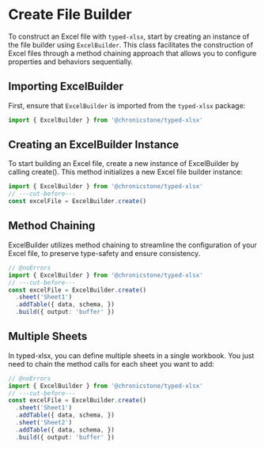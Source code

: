 # Create File Builder

To construct an Excel file with `typed-xlsx`, start by creating an instance of the file builder using `ExcelBuilder`. This class facilitates the construction of Excel files through a method chaining approach that allows you to configure properties and behaviors sequentially.

## Importing ExcelBuilder

First, ensure that `ExcelBuilder` is imported from the `typed-xlsx` package:

```ts twoslash
import { ExcelBuilder } from '@chronicstone/typed-xlsx'
```

## Creating an ExcelBuilder Instance

To start building an Excel file, create a new instance of ExcelBuilder by calling create(). This method initializes a new Excel file builder instance:

```ts twoslash
import { ExcelBuilder } from '@chronicstone/typed-xlsx'
// ---cut-before---
const excelFile = ExcelBuilder.create()
```

## Method Chaining

ExcelBuilder utilizes method chaining to streamline the configuration of your Excel file, to preserve type-safety and ensure consistency.

```ts twoslash
// @noErrors
import { ExcelBuilder } from '@chronicstone/typed-xlsx'
// ---cut-before---
const excelFile = ExcelBuilder.create()
  .sheet('Sheet1')
  .addTable({ data, schema, })
  .build({ output: 'buffer' })
```

## Multiple Sheets 

In typed-xlsx, you can define multiple sheets in a single workbook. You just need to chain the method calls for each sheet you want to add:

```ts twoslash
// @noErrors
import { ExcelBuilder } from '@chronicstone/typed-xlsx'
// ---cut-before---
const excelFile = ExcelBuilder.create()
  .sheet('Sheet1')
  .addTable({ data, schema, })
  .sheet('Sheet2')
  .addTable({ data, schema, })
  .build({ output: 'buffer' })
```

